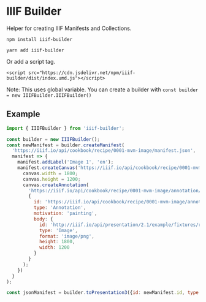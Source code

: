 # IIIF Builder

Helper for creating IIIF Manifests and Collections.


```
npm install iiif-builder
```
```
yarn add iiif-builder 
```

Or add a script tag.
```
<script src="https://cdn.jsdelivr.net/npm/iiif-builder/dist/index.umd.js"></script>
```
Note: This uses global variable. You can create a builder with `const builder = new IIIFBuilder.IIIFBuilder()`

## Example
```js
import { IIIFBuilder } from 'iiif-builder';

const builder = new IIIFBuilder();
const newManifest = builder.createManifest(
  'https://iiif.io/api/cookbook/recipe/0001-mvm-image/manifest.json',
  manifest => {
    manifest.addLabel('Image 1', 'en');
    manifest.createCanvas('https://iiif.io/api/cookbook/recipe/0001-mvm-image/canvas/p1', canvas => {
      canvas.width = 1800;
      canvas.height = 1200;
      canvas.createAnnotation(
        'https://iiif.io/api/cookbook/recipe/0001-mvm-image/annotation/p0001-image',
        {
          id: 'https://iiif.io/api/cookbook/recipe/0001-mvm-image/annotation/p0001-image',
          type: 'Annotation',
          motivation: 'painting',
          body: {
            id: 'http://iiif.io/api/presentation/2.1/example/fixtures/resources/page1-full.png',
            type: 'Image',
            format: 'image/png',
            height: 1800,
            width: 1200
          }
        }
      );
    })
  }
);

const jsonManifest = builder.toPresentation3({id: newManifest.id, type: 'Manifest'});
```
